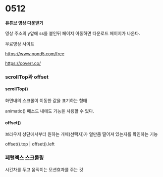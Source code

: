 # 0512

**유튜브 영상 다운받기**

영상 주소의 y앞에 ss를 붙인뒤 페이지 이동하면 다운로드 페이지가 나온다.

무료영상 사이트

https://www.pond5.com/free 

https://coverr.co/ 

### scrollTop과 offset

#### scrollTop()

화면내의 스크롤이 이동한 값을 표기하는 형태

animatio() 메소드 내에도 기능을 사용할 수 있다.

#### offset()

브라우저 상단에서부터 원하는 개체(선택자)가 얼만큼 떨어져 있는지를 확인하는 기능

offset().top | offset().left



### 페럴렉스 스크롤링

시간차를 두고 움직이는 모션효과를 주는 것